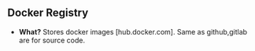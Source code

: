 ## Docker Registry
- **What?** Stores docker images [hub.docker.com]. Same as github,gitlab are for source code.
